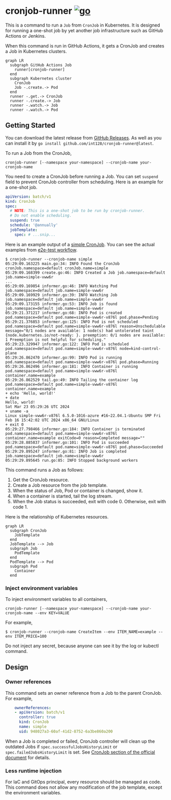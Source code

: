 # cronjob-runner [![go](https://github.com/int128/cronjob-runner/actions/workflows/go.yaml/badge.svg)](https://github.com/int128/cronjob-runner/actions/workflows/go.yaml)

This is a command to run a `Job` from `CronJob` in Kubernetes.
It is designed for running a one-shot job by yet another job infrastructure such as GitHub Actions or Jenkins.

When this command is run in GitHub Actions, it gets a CronJob and creates a Job in Kubernetes clusters.

```mermaid
graph LR
  subgraph GitHub Actions Job
    runner[cronjob-runner]
  end
  subgraph Kubernetes cluster
    CronJob
    Job -.create.-> Pod
  end
  runner -.get.-> CronJob
  runner -.create.-> Job
  runner -.watch.-> Job
  runner -.watch.-> Pod
```

## Getting Started

You can download the latest release from [GitHub Releases](https://github.com/int128/cronjob-runner/releases).
As well as you can install it by `go install github.com/int128/cronjob-runner@latest`.

To run a Job from the CronJob,

```shell
cronjob-runner [--namespace your-namespace] --cronjob-name your-cronjob-name
```

You need to create a CronJob before running a Job.
You can set `suspend` field to prevent CronJob controller from scheduling.
Here is an example for a one-shot job.

```yaml
apiVersion: batch/v1
kind: CronJob
spec:
  # NOTE: This is a one-shot job to be run by cronjob-runner.
  # Do not enable scheduling.
  suspend: true
  schedule: '@annually'
  jobTemplate:
    spec: # ...snip...
```

Here is an example output of a [simple CronJob](e2e_test/simple.yaml).
You can see the actual examples from [e2e-test workflow](https://github.com/int128/cronjob-runner/actions/workflows/e2e-test.yaml?query=branch%3Amain).

```console
$ cronjob-runner --cronjob-name simple
05:29:09.163225 main.go:34: INFO Found the CronJob cronJob.namespace=default cronJob.name=simple
05:29:09.168399 create.go:46: INFO Created a Job job.namespace=default job.name=simple-vww6r
...
05:29:09.169854 informer.go:46: INFO Watching Pod job.namespace=default job.name=simple-vww6r
05:29:09.169929 informer.go:39: INFO Watching Job job.namespace=default job.name=simple-vww6r
05:29:09.173155 informer.go:53: INFO Job is found job.namespace=default job.name=simple-vww6r
05:29:21.371217 informer.go:68: INFO Pod is created pod.namespace=default pod.name=simple-vww6r-v876l pod.phase=Pending
05:29:21.376853 informer.go:125: INFO Pod is not scheduled pod.namespace=default pod.name=simple-vww6r-v876l reason=Unschedulable message="0/1 nodes are available: 1 node(s) had untolerated taint {node.kubernetes.io/not-ready: }. preemption: 0/1 nodes are available: 1 Preemption is not helpful for scheduling."
05:29:23.329947 informer.go:122: INFO Pod is scheduled pod.namespace=default pod.name=simple-vww6r-v876l node=kind-control-plane
05:29:26.862470 informer.go:99: INFO Pod is running pod.namespace=default pod.name=simple-vww6r-v876l pod.phase=Running
05:29:26.862496 informer.go:181: INFO Container is running pod.namespace=default pod.name=simple-vww6r-v876l container.name=example
05:29:26.862529 tail.go:49: INFO Tailing the container log pod.namespace=default pod.name=simple-vww6r-v876l container.name=example
+ echo 'Hello, world!'
+ date
Hello, world!
Sat Mar 23 05:29:26 UTC 2024
+ uname -a
Linux simple-vww6r-v876l 6.5.0-1016-azure #16~22.04.1-Ubuntu SMP Fri Feb 16 15:42:02 UTC 2024 x86_64 GNU/Linux
+ exit 0
05:29:27.798466 informer.go:184: INFO Container is terminated pod.namespace=default pod.name=simple-vww6r-v876l container.name=example exitCode=0 reason=Completed message=""
05:29:28.885837 informer.go:101: INFO Pod is succeeded pod.namespace=default pod.name=simple-vww6r-v876l pod.phase=Succeeded
05:29:29.895247 informer.go:81: INFO Job is completed job.namespace=default job.name=simple-vww6r
05:29:29.895645 run.go:85: INFO Stopped background workers
```

This command runs a Job as follows:

1. Get the CronJob resource.
2. Create a Job resource from the job template.
3. When the status of Job, Pod or container is changed, show it.
4. When a container is started, tail the log stream.
5. When the Job status is succeeded, exit with code 0. Otherwise, exit with code 1.

Here is the relationship of Kubernetes resources.

```mermaid
graph LR
  subgraph CronJob
    JobTemplate
  end
  JobTemplate --> Job
  subgraph Job
    PodTemplate
  end
  PodTemplate --> Pod
  subgraph Pod
    Container
  end
```

### Inject environment variables

To inject environment variables to all containers,

```shell
cronjob-runner [--namespace your-namespace] --cronjob-name your-cronjob-name --env KEY=VALUE
```

For example,

```console
$ cronjob-runner --cronjob-name CreateItem --env ITEM_NAME=example --env ITEM_PRICE=100
```

Do not inject any secret, because anyone can see it by the log or kubectl command.

## Design

### Owner references

This command sets an owner reference from a Job to the parent CronJob.
For example,

```yaml
    ownerReferences:
    - apiVersion: batch/v1
      controller: true
      kind: CronJob
      name: simple
      uid: 948027a3-60af-41d2-8752-6a3be860a200
```

When a Job is completed or failed, CronJob controller will clean up the outdated Jobs
if `spec.successfulJobsHistoryLimit` or `spec.failedJobsHistoryLimit` is set.
See [CronJob section of the official document](https://kubernetes.io/docs/concepts/workloads/controllers/cron-jobs/) for details.

### Less runtime injection

For IaC and GitOps principal, every resource should be managed as code.
This command does not allow any modification of the job template, except the environment variables.
